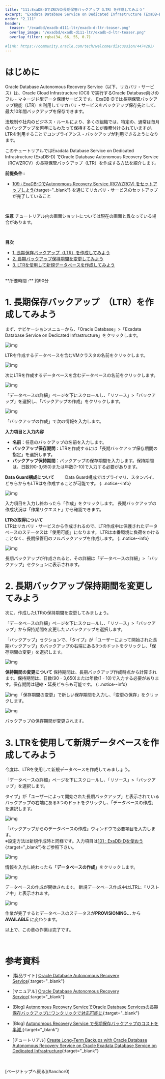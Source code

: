 ```yaml
---
title: "111:ExaDB-DでZRCVの長期保管バックアップ（LTR）を作成してみよう"
excerpt: "Exadata Database Service on Dedicated Infrastructure (ExaDB-D) でOracle Database Autonomous Recovery Service（RCV/ZRCV）の長期保管バックアップ（LTR）を作成する方法を紹介します。"
order: "2_111"
header:
  teaser: "/exadbd/exadb-d111-ltr/exadb-d-ltr-teaser.png"
  overlay_image: "/exadbd/exadb-d111-ltr/exadb-d-ltr-teaser.png"
  overlay_filter: rgba(34, 66, 55, 0.7)
  
#link: https://community.oracle.com/tech/welcome/discussion/4474283/
---
```


<a id="anchor0"></a>

# はじめに
Oracle Database Autonomous Recovery Service（以下、リカバリ・サービス）は、Oracle Cloud Infrastructure (OCI) で実行するOracle Database向けのフル・マネージド型データ保護サービスです。
ExaDB-Dでは長期保管バックアップ機能（LTR）を利用してリカバリ・サービスをバックアップ保存先として、最大10年間バックアップを保存できます。　

法規制や社内のビジネス・ルールにより、多くの組織では、特定の、通常は毎月のバックアップを何年にもわたって保持することが義務付けられていますが、LTRを利用することでコンプライアンス・バックアップが利用できるようになります。

このチュートリアルではExadata Database Service on Dedicated Infrastructure (ExaDB-D) でOracle Database Autonomous Recovery Service（RCV/ZRCV）の長期保管バックアップ（LTR）を作成する方法を紹介します。

**前提条件 :**
+ [109 : ExaDB-DでAutonomous Recovery Service (RCV/ZRCV) をセットアップしよう](../exadb-d109-zrcv){:target="_blank"} を通じてリカバリ・サービスのセットアップが完了していること
<br>

**注意** チュートリアル内の画面ショットについては現在の画面と異なっている場合があります。

<br>

**目次**
- [1. 長期保存バックアップ（LTR）を作成してみよう](#1-長期保存バックアップltrを作成してみよう)
- [2. 長期バックアップ保持期間を変更してみよう](#2-長期バックアップ保持期間を変更してみよう)
- [3. LTRを使用して新規データベースを作成してみよう](#3-ltrを使用して新規データベースを作成してみよう)

<br>
**所要時間 :** 約90分
<br>

# 1. 長期保存バックアップ　（LTR）を作成してみよう
まず、ナビケーションメニューから、「Oracle Database」>「Exadata Database Service on Dedicated Infrastructure」をクリックします。

![img](exadb-d-ltr01.png)

LTRを作成するデータベースを含むVMクラスタの名前をクリックします。

![img](exadb-d-ltr02.png)

次にLTRを作成するデータベースを含むデータベースの名前をクリックします。

![img](exadb-d-ltr03.png)

「データベースの詳細」ページを下にスクロールし、「リソース」>「バックアップ」を選択し、「バックアップの作成」をクリックします。

![img](exadb-d-ltr04.png)

「バックアップの作成」で次の情報を入力します。　　

**入力項目と入力内容**
- **名前**：任意のバックアップの名前を入力します。
- **バックアップ保存期間**：LTRを作成するには「長期バックアップ保存期間の指定」を選択します。
- **バックアップ保持期間**：バックアップの保存期間を入力します。保持期間は、日数(90-3,650)または年数(1-10)で入力する必要があります。

**Data Guard構成について**　 　
Data Guard構成ではプライマリ、スタンバイ、どちらからもLTRはを作成することが可能です。
{: .notice--info}

![img](exadb-d-ltr05.png)

入力項目を入力し終わったら「作成」をクリックします。
長期バックアップの作成状況は「作業リクエスト」から確認できます。

**LTRの取得について**  
 LTRはリカバリ・サービスから作成されるので、LTR作成中は保護されたデータベースのステータスは「使用可能」になります。
 LTRは本番環境に負荷をかけることなく、長期保管用のフルバックアップを作成します。
{: .notice--info}

![img](exadb-d-ltr06.png)

長期バックアップが作成されると、その詳細は「データベースの詳細」>「バックアップ」セクションに表示されます。
<br>

# 2. 長期バックアップ保持期間を変更してみよう
次に、作成したLTRの保持期間を変更してみましょう。

「データベースの詳細」ページを下にスクロールし、「リソース」>「バックアップ」から保持期間を変更したいバックアップを選択します。

「バックアップ」セクションで、「タイプ」が「ユーザーによって開始された長期バックアップ」のバックアップの右端にある3つのドットをクリックし、「保存期間の変更」を選択します。

![img](exadb-d-ltr07.png)

**保持期間の変更について**
保持期間は、長期バックアップ作成時点から計算されます。保持期間は、日数(90 - 3,650)または年数(1 - 10)で入力する必要があります。保存期間は短縮・延長どちらも可能です。
{: .notice--info}

![img](exadb-d-ltr08.png)
「保存期間の変更」で新しい保存期間を入力し、「変更の保存」をクリックします。

![img](exadb-d-ltr09.png)

バックアップの保存期間が変更されます。
<br>


# 3. LTRを使用して新規データベースを作成してみよう
今度は、LTRを使用して新規データベースを作成してみましょう。


「データベースの詳細」ページを下にスクロールし、「リソース」>「バックアップ」を選択します。

タイプ」が「ユーザーによって開始された長期バックアップ」と表示されているバックアップの右端にある3つのドットをクリックし、「データベースの作成」を選択します。

![img](exadb-d-ltr10.png)

「バックアップからのデータベースの作成」ウィンドウで必要項目を入力します。　　　　  
※設定方法は新規作成時と同様です。入力項目は[101 : ExaDB-Dを使おう](../exadb-d101-create-exadb-d){:target="_blank"}をご参照下さい。

![img](exadb-d-ltr11.png)

情報を入力し終わったら「**データベースの作成**」をクリックします。

![img](exadb-d-ltr12.png)

データベースの作成が開始されます。
新規データベース作成中はLTRに「リストア中」と表示されます。

![img](exadb-d-ltr13.png)

作業が完了するとデータベースのステータスが**PROVISIONING...** から **AVAILABLE** に変わります。

以上で、この章の作業は完了です。

<br>



# 参考資料

* [製品サイト] [Oracle Database Autonomous Recovery Service](https://www.oracle.com/jp/database/zero-data-loss-autonomous-recovery-service/){:target="_blank"} 

* [マニュアル] [Oracle Database Autonomous Recovery Service](https://docs.oracle.com/cd/E83857_01/paas/recovery-service/index.html){:target="_blank"} 

* [Blog] [Autonomous Recovery ServiceでOracle Database Servicesの長期保存バックアップにワンクリックで対応可能に](https://blogs.oracle.com/oracle4engineer/post/ja-recovery-service-ltr){:target="_blank"} 

* [Blog] [Autonomous Recovery Service で長期保存バックアップのコストを半減 ](https://blogs.oracle.com/oracle4engineer/post/ja-zrcv-ltr-half-the-cost){:target="_blank"} 

* [チュートリアル] [Create Long-Term Backups with Oracle Database Autonomous Recovery Service on Oracle Exadata Database Service on Dedicated Infrastructure](https://docs.oracle.com/en/learn/ExaDB-D-ltr-backup/index.html#introduction){:target="_blank"} 
<br>

<br>
[ページトップへ戻る](#anchor0)